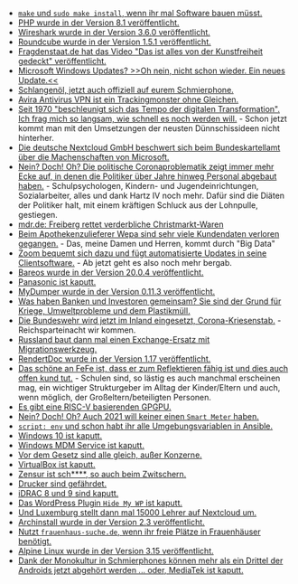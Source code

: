 * [`make` und `sudo make install`, wenn ihr mal Software bauen müsst.](https://opensource.com/article/21/11/compiling-code)
* [PHP wurde in der Version 8.1 veröffentlicht.](https://lwn.net/Articles/877024/rss)
* [Wireshark wurde in der Version 3.6.0 veröffentlicht.](https://scheible.it/wireshark-version_3-6-0/)
* [Roundcube wurde in der Version 1.5.1 veröffentlicht.](https://roundcube.net/news/2021/11/28/update-1.5.1-released)
* [Fragdenstaat.de hat das Video "Das ist alles von der Kunstfreiheit gedeckt" veröffentlicht.](https://netzpolitik.org/2021/musik-alles-von-der-informationsfreiheit-gedeckt/)
* [Microsoft Windows Updates? >>Oh nein, nicht schon wieder. Ein neues Update.<<](https://www.borncity.com/blog/2021/11/29/windows-10-11-mini-umfrage-die-ergebnisse-sind-eine-klatsche-fr-microsoft-2021/)
* [Schlangenöl, jetzt auch offiziell auf eurem Schmierphone.](https://www.kuketz-blog.de/truegerische-sicherheit-virenscanner-apps-sind-schlichtweg-ueberfluessig/)
* [Avira Antivirus VPN ist ein Trackingmonster ohne Gleichen.](https://www.kuketz-blog.de/avira-security-antivirus-vpn-tracking-ohne-zustimmung/)
* [Seit 1970 "beschleunigt sich das Tempo der digitalen Transformation". Ich frag mich so langsam, wie schnell es noch werden will.](https://www.windowspro.de/sponsored/dynatrace/umfrage-700-cios-was-sind-aktuell-groessten-herausforderungen-hindernisse-fuer) - Schon jetzt kommt man mit den Umsetzungen der neusten Dünnschissideen nicht hinterher.
* [Die deutsche Nextcloud GmbH beschwert sich beim Bundeskartellamt über die Machenschaften von Microsoft.](https://nextcloud.com/blog/eu-tech-sector-fights-for-a-level-playing-field-with-microsoft/)
* [Nein? Doch! Oh? Die politische Coronaproblematik zeigt immer mehr Ecke auf, in denen die Politiker über Jahre hinweg Personal abgebaut haben.](https://blog.fefe.de/?ts=9f5a22b1) - Schulpsychologen, Kindern- und Jugendeinrichtungen, Sozialarbeiter, alles und dank Hartz IV noch mehr. Dafür sind die Diäten der Politiker halt, mit einem kräftigen Schluck aus der Lohnpulle, gestiegen.
* [mdr.de: Freiberg rettet verderbliche Christmarkt-Waren](https://www.mdr.de/nachrichten/sachsen/chemnitz/freiberg/verkauf-ware-weihnachtsmarkt-freiberg-100.html)
* [Beim Apothekenzulieferer Wepa sind sehr viele Kundendaten verloren gegangen.](https://www.borncity.com/blog/2021/11/29/datenschutzvorfall-bei-wepa-kundendaten-von-tausenden-apotheken-verschickt/) - Das, meine Damen und Herren, kommt durch "Big Data"
* [Zoom bequemt sich dazu und fügt automatisierte Updates in seine Clientsoftware.](https://www.bleepingcomputer.com/news/security/zoom-finally-adds-automatic-updates-to-windows-macos-clients/) - Ab jetzt geht es also noch mehr bergab.
* [Bareos wurde in der Version 20.0.4 veröffentlicht.](https://www.bareos.com/de/bareos-20-0-4-maintenance-releases/)
* [Panasonic ist kaputt.](https://www.bleepingcomputer.com/news/security/panasonic-discloses-data-breach-after-network-hack/)
* [MyDumper wurde in der Version 0.11.3 veröffentlicht.](https://www.percona.com/blog/mydumper-0-11-3-is-now-available/)
* [Was haben Banken und Investoren gemeinsam? Sie sind der Grund für Kriege, Umweltprobleme und dem Plastikmüll.](https://netzfrauen.org/2021/11/29/plastik-7/)
* [Die Bundeswehr wird jetzt im Inland eingesetzt, Corona-Kriesenstab.](https://tuxproject.de/blog/2021/11/si-vis-pacem-para-bellum-21/) - Reichsparteinacht wir kommen.
* [Russland baut dann mal einen Exchange-Ersatz mit Migrationswerkzeug.](https://www.borncity.com/blog/2021/11/28/astra-entwickelt-software-stack-mit-exchange-server-ersatz-fr-russland/)
* [RendertDoc wurde in der Version 1.17 veröffentlicht.](https://www.phoronix.com/scan.php?page=news_item&px=RenderDoc-1.17-Released)
* [Das schöne an FeFe ist, dass er zum Reflektieren fähig ist und dies auch offen kund tut.](https://blog.fefe.de/?ts=9f5a2e3d) - Schulen sind, so lästig es auch manchmal erscheinen mag, ein wichtiger Strukturgeber im Alltag der Kinder/Eltern und auch, wenn möglich, der Großeltern/beteiligten Personen.
* [Es gibt eine RISC-V basierenden GPGPU.](https://www.phoronix.com/scan.php?page=news_item&px=Vortex-RISC-V-GPGPU)
* [Nein? Doch! Oh? Auch 2021 will keiner einen `Smart Meter` haben.](https://www.borncity.com/blog/2021/11/30/bitcom-umfrage-zu-smart-meter-mehrheit-der-leute-will-sie-nicht/)
* [`script: env` und schon habt ihr alle Umgebungsvariablen in Ansible.](https://www.shellhacks.com/gitlab-ci-cd-print-all-environment-variables/)
* [Windows 10 ist kaputt.](https://www.bleepingcomputer.com/news/security/new-windows-10-zero-day-gives-admin-rights-gets-unofficial-patch/)
* [Windows MDM Service ist kaputt.](https://www.borncity.com/blog/2021/11/27/0patch-fixt-lpe-schwachstelle-cve-2021-24084-in-mobile-device-management-service/)
* [Vor dem Gesetz sind alle gleich, außer Konzerne.](https://netzfrauen.org/2021/11/27/france-6/)
* [VirtualBox ist kaputt.](https://www.borncity.com/blog/2021/11/27/sentinellabs-findet-drei-sicherheitslcken-in-oracle-virtualbox/)
* [Zensur ist sch****, so auch beim Zwitschern.](https://www.borncity.com/blog/2021/11/26/twitter-account-wegen-berichterstattung-zu-adobe-problemen-per-dcma-gesperrt/)
* [Drucker sind gefährdet.](https://www.borncity.com/blog/2021/11/27/printjack-sicherheitsforscher-warnen-vor-angriffen-auf-drucker/)
* [iDRAC 8 und 9 sind kaputt.](https://www.borncity.com/blog/2021/11/26/sicherheitslcken-in-idrac8-9-software-gefhrden-dell-server/)
* [Das WordPress Plugin `Hide My WP` ist kaputt.](https://www.borncity.com/blog/2021/11/26/wordpress-plugin-hide-my-wp-mit-sql-injection-schwachstelle/)
* [Und Luxemburg stellt dann mal 15000 Lehrer auf Nextcloud um.](https://nextcloud.com/blog/15k-teachers-in-luxembourg-start-using-nextcloud/)
* [Archinstall wurde in der Version 2.3 veröffentlicht.](https://www.phoronix.com/scan.php?page=news_item&px=Archinstall-2.3-Released)
* [Nutzt `frauenhaus-suche.de`, wenn ihr freie Plätze in Frauenhäuser benötigt.](https://netzpolitik.org/2021/haeusliche-gewalt-suchmaschine-fuer-freie-plaetze-in-frauenhaeusern-gestartet/)
* [Alpine Linux wurde in der Version 3.15 veröffentlicht.](https://www.phoronix.com/scan.php?page=news_item&px=Alpine-Linux-3.15)
* [Dank der Monokultur in Schmierphones können mehr als ein Drittel der Androids jetzt abgehört werden ... oder, MediaTek ist kaputt.](https://www.borncity.com/blog/2021/11/24/schwachstelle-in-mediatek-chips-von-android-smartphones/)
